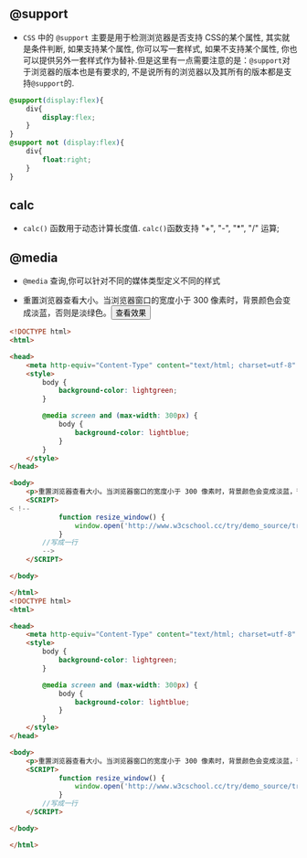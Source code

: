 ##  @support
- `CSS` 中的 `@support` 主要是用于检测浏览器是否支持 CSS的某个属性, 其实就是条件判断, 如果支持某个属性, 你可以写一套样式, 如果不支持某个属性, 你也可以提供另外一套样式作为替补.但是这里有一点需要注意的是：`@support`对于浏览器的版本也是有要求的, 不是说所有的浏览器以及其所有的版本都是支持`@support`的.
```css
@support(display:flex){
    div{
        display:flex;
    }
}
@support not (display:flex){
    div{
        float:right;
    }
}
```

## calc
- `calc()` 函数用于动态计算长度值. `calc()`函数支持 "+", "-", "*", "/" 运算;


## @media
- `@media` 查询,你可以针对不同的媒体类型定义不同的样式
- <p>重置浏览器查看大小。当浏览器窗口的宽度小于 300 像素时，背景颜色会变成淡蓝，否则是淡绿色。<input type="button" onclick="resize_window()" value="查看效果"></p>

```html
<!DOCTYPE html>
<html>

<head>
    <meta http-equiv="Content-Type" content="text/html; charset=utf-8" />
    <style>
        body {
            background-color: lightgreen;
        }

        @media screen and (max-width: 300px) {
            body {
                background-color: lightblue;
            }
        }
    </style>
</head>

<body>
    <p>重置浏览器查看大小。当浏览器窗口的宽度小于 300 像素时，背景颜色会变成淡蓝，否则是淡绿色。<input type="button" onclick="resize_window()" value="查看效果"></p>
    <SCRIPT>
< !--
            function resize_window() {
                window.open('http://www.w3cschool.cc/try/demo_source/trycss3_media_example1.htm', 'newwindow', 'height=299,width=299,top=0,left=0,toolbar=no,menubar=no,scrollbars=no, resizable=no,location=no, status=no')
            }
        //写成一行
        -->
    </SCRIPT>

</body>

</html>
<!DOCTYPE html>
<html>

<head>
    <meta http-equiv="Content-Type" content="text/html; charset=utf-8" />
    <style>
        body {
            background-color: lightgreen;
        }

        @media screen and (max-width: 300px) {
            body {
                background-color: lightblue;
            }
        }
    </style>
</head>

<body>
    <p>重置浏览器查看大小。当浏览器窗口的宽度小于 300 像素时，背景颜色会变成淡蓝，否则是淡绿色。<input type="button" onclick="resize_window()" value="查看效果"></p>
    <SCRIPT>
            function resize_window() {
                window.open('http://www.w3cschool.cc/try/demo_source/trycss3_media_example1.htm', 'newwindow', 'height=299,width=299,top=0,left=0,toolbar=no,menubar=no,scrollbars=no, resizable=no,location=no, status=no')
            }
        //写成一行
    </SCRIPT>

</body>

</html>
```